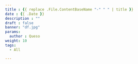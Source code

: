 ```yaml
---
title : {{ replace .File.ContentBaseName "-" " " | title }}
date : {{ .Date }}
description : ""
draft : false
banner: "df.jpg"
params:
  author : Queso
weight: 10
tags:
  - All

---
```


